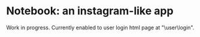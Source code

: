 # Notebook: an instagram-like app

Work in progress. Currently enabled to user login html page at "\user\login".